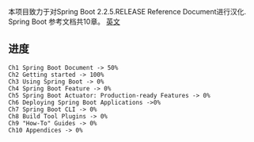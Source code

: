 本项目致力于对Spring Boot 2.2.5.RELEASE Reference Document进行汉化.
Spring Boot 参考文档共10章。
[英文](https://docs.spring.io/spring-boot/docs/current/reference/htmlsingle/#getting-started)

## 进度
    Ch1 Spring Boot Document -> 50%
    Ch2 Getting started -> 100%
    Ch3 Using Spring Boot -> 0%
    Ch4 Spring Boot Feature -> 0%
    Ch5 Spring Boot Actuator: Production-ready Features -> 0%
    Ch6 Deploying Spring Boot Applications ->0%
    Ch7 Spring Boot CLI -> 0%
    Ch8 Build Tool Plugins -> 0%
    Ch9 "How-To" Guides -> 0%
    Ch10 Appendices -> 0%
